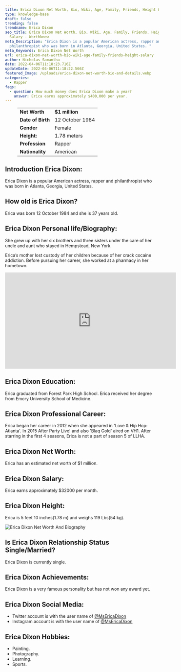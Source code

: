 ```yaml
---
title: Erica Dixon Net Worth, Bio, Wiki, Age, Family, Friends, Height & Salary
type: knowledge-base
draft: false
trending: false
trendname: Erica Dixon
seo_title: Erica Dixon Net Worth, Bio, Wiki, Age, Family, Friends, Height &
  Salary - Worthknow
meta_Description: "Erica Dixon is a popular American actress, rapper and
  philanthropist who was born in Atlanta, Georgia, United States. "
meta_Keywords: Erica Dixon Net Worth
url: erica-dixon-net-worth-bio-wiki-age-family-friends-height-salary
author: Nicholas Samantha
date: 2022-04-06T11:18:23.716Z
updateDate: 2022-04-06T11:18:22.566Z
featured_Image: /uploads/erica-dixon-net-worth-bio-and-details.webp
categories:
  - Rapper
faqs:
  - question: How much money does Erica Dixon make a year?
    answer: Erica earns approximately $400,000 per year.
---
```

<figure class="wp-block-table is-style-stripes">
  <table>
    <tbody>
      <tr>
        <td>
          <strong>Net Worth</strong>
        </td>
        <td>
          <strong>$1 million</strong>
        </td>
      </tr>
      <tr>
        <td>
          <strong>Date of Birth</strong>
        </td>
        <td>12 October 1984 </td>
      </tr>
      <tr>
        <td>
          <strong>Gender</strong>
        </td>
        <td>Female</td>
      </tr>
      <tr>
        <td>
          <strong>Height:</strong>
        </td>
        <td>1.78 meters</td>
      </tr>
      <tr>
        <td>
          <strong>Profession</strong>
        </td>
        <td>Rapper</td>
      </tr>
      <tr>
        <td>
          <strong>Nationality</strong>
        </td>
        <td>American</td>
      </tr>
    </tbody>
  </table>
</figure>

## **Introduction Erica Dixon:**

Erica Dixon is a popular American actress, rapper and philanthropist who was born in Atlanta, Georgia, United States. 

## **How old is Erica Dixon?**

Erica was born 12 October 1984 and she is 37 years old.

## **Erica Dixon Personal life/Biography:**

She grew up with her six brothers and three sisters under the care of her uncle and aunt who stayed in Hempstead, New York.

Erica’s mother lost custody of her children because of her crack cocaine addiction. Before pursuing her career, she worked at a pharmacy in her hometown.

<iframe width="560" height="315" src="https://www.youtube.com/embed/bk5fjszvcdQ" title="YouTube video player" frameborder="0" allow="accelerometer; autoplay; clipboard-write; encrypted-media; gyroscope; picture-in-picture" allowfullscreen></iframe>

## **Erica Dixon Education:**

Erica graduated from Forest Park High School. Erica received her degree from Emory University School of Medicine.

## **Erica Dixon Professional Career:**

Erica began her career in 2012 when she appeared in 'Love & Hip Hop: Atlanta'. In 2015 After Party Live! and also 'Blaq Gold' aired on VH1. After starring in the first 4 seasons, Erica is not a part of season 5 of LLHA.

## **Erica Dixon Net Worth:**

Erica has an estimated net worth of $1 million.

## **Erica Dixon Salary:**

Erica earns approximately $32000 per month.

## **Erica Dixon Height:**

Erica is 5 feet 10 inches(1.78 m) and weighs 119 Lbs(54 kg).

![Erica Dixon Net Worth And Biography](/uploads/erica-dixon-net-worth-.webp)

## **Is Erica Dixon Relationship Status Single/Married?**

Erica Dixon is currently single.

## **Erica Dixon Achievements:**

Erica Dixon is a very famous personality but has not won any award yet.

## **Erica Dixon Social Media:**

* Twitter account is with the user name of <a href="https://twitter.com/MsEricaDixon" target="_blank" rel="nofollow" rel="noopener">@MsEricaDixon</a>
*  Instagram account is with the user name of <a href="https://www.instagram.com/msericadixon/" target="_blank" rel="nofollow" rel="noopener">@MsEricaDixon</a>

## **Erica Dixon Hobbies:**

* Painting.
* Photography.
* Learning.
* Sports.